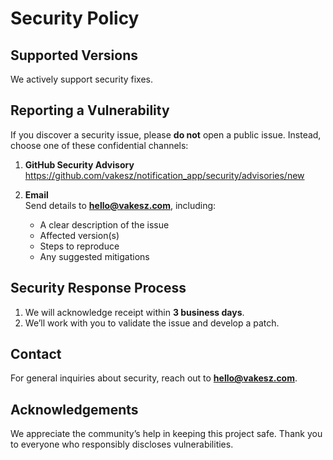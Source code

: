 # Security Policy

## Supported Versions
We actively support security fixes.

## Reporting a Vulnerability
If you discover a security issue, please **do not** open a public issue. Instead, choose one of these confidential channels:

1. **GitHub Security Advisory**  
   https://github.com/vakesz/notification_app/security/advisories/new

2. **Email**  
   Send details to **hello@vakesz.com**, including:
   - A clear description of the issue
   - Affected version(s)
   - Steps to reproduce
   - Any suggested mitigations

## Security Response Process
1. We will acknowledge receipt within **3 business days**.  
2. We’ll work with you to validate the issue and develop a patch.  

## Contact
For general inquiries about security, reach out to **hello@vakesz.com**.

## Acknowledgements
We appreciate the community’s help in keeping this project safe. Thank you to everyone who responsibly discloses vulnerabilities.
